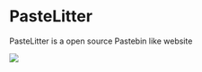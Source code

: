 # PasteLitter
PasteLitter is a open source Pastebin like website

<img src="https://files.catbox.moe/ef7tlc.png">
